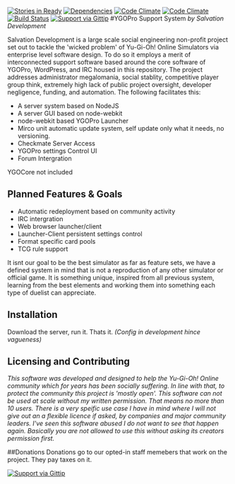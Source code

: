 [![Stories in Ready](https://badge.waffle.io/salvationdevelopment/ygopro-support-system.png?label=ready&title=Ready)](https://waffle.io/salvationdevelopment/ygopro-support-system)
[![Dependencies](https://david-dm.org/SalvationDevelopment/YGOPro-Support-System.svg)](https://david-dm.org/)
[![Code Climate](https://codeclimate.com/github/SalvationDevelopment/YGOPro-Support-System.png)](https://codeclimate.com/github/SalvationDevelopment/YGOPro-Support-System)
[![Code Climate](https://codeclimate.com/github/SalvationDevelopment/YGOPro-Support-System/coverage.png)](https://codeclimate.com/github/SalvationDevelopment/YGOPro-Support-System)
[![Build Status](https://travis-ci.org/SalvationDevelopment/YGOPro-Support-System.svg?branch=master)](https://travis-ci.org/SalvationDevelopment/YGOPro-Support-System)
[![Support via Gittip](http://img.shields.io/gittip/Zayelion.svg)](https://www.gittip.com/Zayelion/)
#YGOPro Support System
*by Salvation Development*

Salvation Development is a large scale social engineering non-profit project set out to tackle the 'wicked problem' of Yu-Gi-Oh! Online Simulators via enterprise level software design. To do so it employs a merit of interconnected support software based around the core software of YGOPro, WordPress, and IRC housed in this repository. The project addresses administrator megalomania, social stablity, competitive player group think, extremely high lack of public project oversight, developer negligence,  funding, and automation. The following facilitates this:
* A server system based on NodeJS 
* A server GUI based on node-webkit
* node-webkit based YGOPro Launcher
* Mirco unit automatic update system, self update only what it needs, no versioning.
* Checkmate Server Access
* YGOPro settings Control UI
* Forum Intergration

YGOCore not included

## Planned Features & Goals
* Automatic redeployment based on community activity
* IRC intergration
* Web browser launcher/client
* Launcher-Client persistent settings control
* Format specific card pools
* TCG rule support

It isnt our goal to be the best simulator as far as feature sets, we have a defined system in mind that is not a reproduction of any other simulator or official game. It is something unique, inspired from all previous system, learning from the best elements and working them into something each type of duelist can appreciate.


## Installation
Download the server, run it. Thats it. *(Config in development hince vagueness)*

## Licensing and Contributing
*This software was developed and designed to help the Yu-Gi-Oh! Online community which for years has been socially suffering. In line with that, to protect the community this project is 'mostly open'. This software can not be used at scale without my written permission. That means no more than 10 users. There is a very speific use case I have in mind where I will not give out an a flexible licence if asked, by companies and major community leaders. I've seen this software abused I do not want to see that happen again. Basically you are not allowed to use this without asking its creators permission first.*

##Donations
Donations go to our opted-in staff memebers that work on the project. They pay taxes on it.


[![Support via Gittip](https://rawgithub.com/twolfson/gittip-badge/0.2.0/dist/gittip.png)](https://www.gittip.com/Zayelion/)
